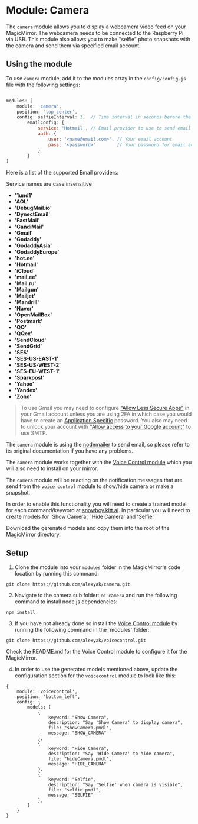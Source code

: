 # Module: Camera
The `camera` module allows you to display a webcamera video feed on your MagicMirror. The webcamera needs to be connected to the Raspberry Pi via USB. 
This module also allows you to make "selfie" photo snapshots with the camera and send them via specified email account.


## Using the module

To use `camera` module, add it to the modules array in the `config/config.js` file with the following settings:
````javascript

modules: [
    module: 'camera',
    position: 'top_center',
    config: selfieInterval: 3,  // Time interval in seconds before the photo will be taken.
		emailConfig: {
			service: 'Hotmail', // Email provider to use to send email with a photo.
			auth: {
				user: '<name@email.com>', // Your email account
				pass: '<password>'        // Your password for email account
			}
		}
]

````

Here is a list of the supported Email providers:

Service names are case insensitive

* **'1und1'**
* **'AOL'**
* **'DebugMail.io'**
* **'DynectEmail'**
* **'FastMail'**
* **'GandiMail'**
* **'Gmail'**
* **'Godaddy'**
* **'GodaddyAsia'**
* **'GodaddyEurope'**
* **'hot.ee'**
* **'Hotmail'**
* **'iCloud'**
* **'mail.ee'**
* **'Mail.ru'**
* **'Mailgun'**
* **'Mailjet'**
* **'Mandrill'**
* **'Naver'**
* **'OpenMailBox'**
* **'Postmark'**
* **'QQ'**
* **'QQex'**
* **'SendCloud'**
* **'SendGrid'**
* **'SES'**
* **'SES-US-EAST-1'**
* **'SES-US-WEST-2'**
* **'SES-EU-WEST-1'**
* **'Sparkpost'**
* **'Yahoo'**
* **'Yandex'**
* **'Zoho'**

> To use Gmail you may need to configure ["Allow Less Secure Apps"](https://www.google.com/settings/security/lesssecureapps) in your Gmail account unless you are using 2FA in which case you would have to create an [Application Specific](https://security.google.com/settings/security/apppasswords) password. You also may need to unlock your account with ["Allow access to your Google account"](https://accounts.google.com/DisplayUnlockCaptcha) to use SMTP.

The `camera` module is using the [nodemailer](https://github.com/nodemailer/nodemailer) to send email, so please refer to its original documentation if you have any problems.

The `camera` module works together with the [Voice Control module](https://github.com/alexyak/voicecontrol) which you will also need to install on your mirror.

The `camera` module will be reacting on the notification messages that are send from the `voice control` module to show/hide camera or make a snapshot. 

In order to enable this functionality you will need to create a trained model for each command/keyword at [snowboy.kitt.ai](https://snowboy.kitt.ai/). In particular you will need to create models for `Show Camera', 'Hide Camera' and 'Selfie'.

Download the gerenated models and copy them into the root of the MagicMirror directory. 




## Setup

1. Clone the module into your `modules` folder in the MagicMirror's code location by running this command:

````
git clone https://github.com/alexyak/camera.git
````

2. Navigate to the camera sub folder: ```` cd camera ```` and run the following command to install node.js dependencies:

````
npm install
````

3. If you have not already done so install the [Voice Control module](https://github.com/alexyak/voicecontrol) by running the following command in the `modules' folder:

````
git clone https://github.com/alexyak/voicecontrol.git
````

Check the README.md for the Voice Control module to configure it for the MagicMirror.

4. In order to use the generated models mentioned above, update the configuration section for the `voicecontrol` module to look like this:

````
{
	module: 'voicecontrol',
	position: 'bottom_left',
	config: {
		models: [
			{
				keyword: "Show Camera",
				description: "Say 'Show Camera' to display camera",
				file: "showCamera.pmdl",
				message: "SHOW_CAMERA"
			},
			{
				keyword: "Hide Camera",
				description: "Say 'Hide Camera' to hide camera",
				file: "hideCamera.pmdl",
				message: "HIDE_CAMERA"
			},
			{
				keyword: "Selfie",
				description: "Say 'Selfie' when camera is visible",
				file: "selfie.pmdl",
				message: "SELFIE"
			},
		]
	}
}
````
